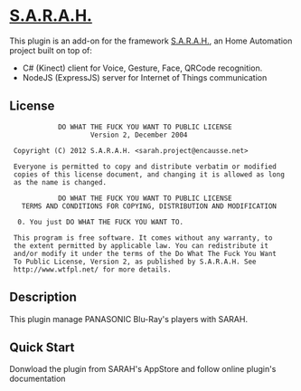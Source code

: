 # [S.A.R.A.H.](http://encausse.net/s-a-r-a-h)

This plugin is an add-on for the framework [S.A.R.A.H.](http://encausse.net/s-a-r-a-h), an Home Automation project built 
on top of:
* C# (Kinect) client for Voice, Gesture, Face, QRCode recognition. 
* NodeJS (ExpressJS) server for Internet of Things communication

## License

```
            DO WHAT THE FUCK YOU WANT TO PUBLIC LICENSE
                    Version 2, December 2004

 Copyright (C) 2012 S.A.R.A.H. <sarah.project@encausse.net>

 Everyone is permitted to copy and distribute verbatim or modified
 copies of this license document, and changing it is allowed as long
 as the name is changed.

            DO WHAT THE FUCK YOU WANT TO PUBLIC LICENSE
   TERMS AND CONDITIONS FOR COPYING, DISTRIBUTION AND MODIFICATION

  0. You just DO WHAT THE FUCK YOU WANT TO.
```

```
 This program is free software. It comes without any warranty, to
 the extent permitted by applicable law. You can redistribute it
 and/or modify it under the terms of the Do What The Fuck You Want
 To Public License, Version 2, as published by S.A.R.A.H. See
 http://www.wtfpl.net/ for more details.
```


## Description

This plugin manage PANASONIC Blu-Ray's players with SARAH.


## Quick Start

Donwload the plugin from SARAH's AppStore and follow online plugin's documentation  
   
